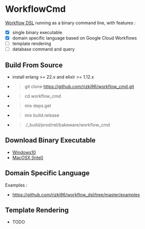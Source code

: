 # WorkflowCmd

[Workflow DSL](https://github.com/rizki96/workflow_dsl) running as a binary command line, with features : 
- [x] single binary executable
- [x] domain specific language based on Google Cloud Workflows
- [ ] template rendering
- [ ] database command and query

## Build From Source
- install erlang >= 22.x and elixir >= 1.12.x
- > git clone https://github.com/rizki96/workflow_cmd.git
- > cd workflow_cmd
- > mix deps.get
- > mix build.release
- > ./_build/prod/rel/bakeware/workflow_cmd

## Download Binary Executable

- [Windows10](https://github.com/rizki96/workflow_cmd/releases/download/v0.1.0/workflow_cmd-win10.zip)
- [MacOSX (Intel)](https://github.com/rizki96/workflow_cmd/releases/download/v0.1.0/workflow_cmd-macintel.zip)

## Domain Specific Language

Examples : 
- https://github.com/rizki96/workflow_dsl/tree/master/examples

## Template Rendering

- TODO
